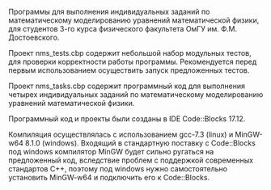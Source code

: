 Программы для выполнения индивидуальных заданий по математическому моделированию уравнений математической физики, для студентов 3-го курса физического факультета ОмГУ им. Ф.М. Достоевского.

Проект nms_tests.cbp содержит небольшой набор модульных тестов, для проверки корректности работы программы. Рекомендуется перед первым использованием осуществить запуск предложенных тестов.

Проект nms_tasks.cbp содержит программный код для выполнения четырех индивидуальных заданий по математическому моделированию уравнений математической физики.

Программный код и проекты были созданы в IDE Code::Blocks 17.12.

Компиляция осуществлялась с использованием gcc-7.3 (linux) и MinGW-w64 8.1.0 (windows). Входящий в стандартную поставку с Code::Blocks под windows компилятор MinGW будет сильно ругаться на предложенный код, вследствие проблем с поддержкой современных стандартов C++, поэтому под windows нужно самостоятельно установить MinGW-w64 и подключить его к Code::Blocks.
